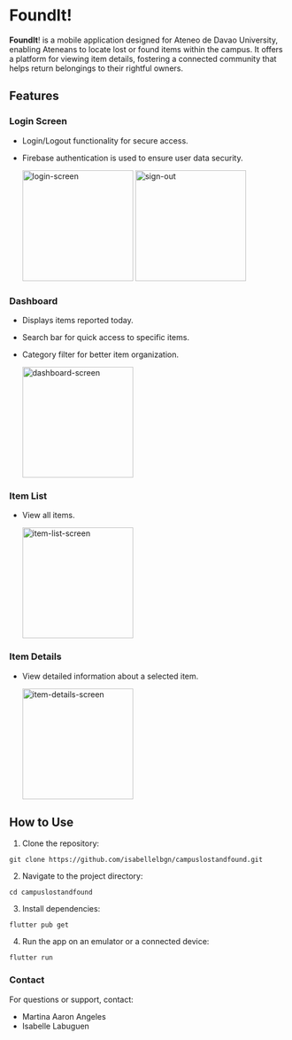 # FoundIt!

**FoundIt**! is a mobile application designed for Ateneo de Davao University, enabling Ateneans to locate lost or found items within the campus. It offers a platform for viewing item details, fostering a connected community that helps return belongings to their rightful owners.

## Features
### Login Screen
- Login/Logout functionality for secure access.
- Firebase authentication is used to ensure user data security.

  <img width="200" alt="login-screen" src="https://github.com/user-attachments/assets/070038e4-0308-4eb1-9880-51cffab529ad">
  <img width="200" alt="sign-out" src="https://github.com/user-attachments/assets/cfa5ad57-c810-4f68-8f21-a9adf68192de">

### Dashboard
- Displays items reported today.
- Search bar for quick access to specific items.
- Category filter for better item organization.

  <img width="200" alt="dashboard-screen" src="https://github.com/user-attachments/assets/6595b4e7-9e7f-4108-bebe-98447a14c1d8">

### Item List
- View all items.

  <img width="200" alt="item-list-screen" src="https://github.com/user-attachments/assets/1178e23d-3542-481e-8c4a-240fc3c7825a">

### Item Details
- View detailed information about a selected item.

  <img width="200" alt="item-details-screen" src="https://github.com/user-attachments/assets/7a6c8e18-45ba-4c9d-b7ab-b6a778d280cd">

## How to Use
1. Clone the repository:
```
git clone https://github.com/isabellelbgn/campuslostandfound.git
```
2. Navigate to the project directory:
```
cd campuslostandfound
```
3. Install dependencies:
```
flutter pub get
```
4. Run the app on an emulator or a connected device:
```
flutter run
```

### Contact
For questions or support, contact:
- Martina Aaron Angeles
- Isabelle Labuguen
